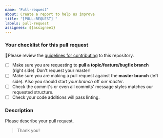 ```yaml
---
name: 'Pull-request'
about: Create a report to help us improve
title: "[PULL-REQUEST] "
labels: pull-request
assignees: ${assignee1}
---
```


### Your checklist for this pull request
🚨Please review the [guidelines for contributing](../CONTRIBUTING.md) to this repository.

- [ ] Make sure you are requesting to **pull a topic/feature/bugfix branch** (right side). Don't request your master!
- [ ] Make sure you are making a pull request against the **master branch** (left side). Also you should start *your branch* off *our master*.
- [ ] Check the commit's or even all commits' message styles matches our requested structure.
- [ ] Check your code additions will pass linting.

### Description
Please describe your pull request.

> Thank you!
